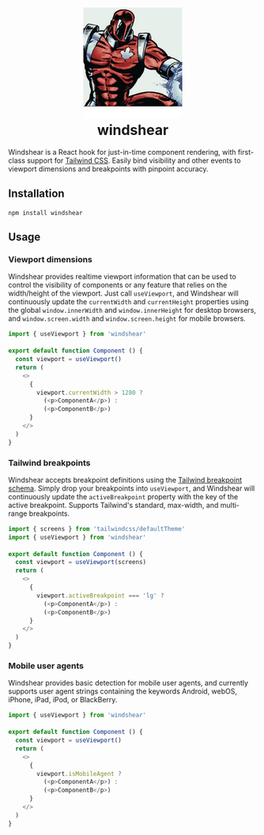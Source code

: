<h1 align="center">
  <img src="windshear.png" alt=""><br>
  windshear
</h1>

Windshear is a React hook for just-in-time component rendering, with first-class support for [Tailwind CSS](https://tailwindcss.com/docs). Easily bind visibility and other events to viewport dimensions and breakpoints with pinpoint accuracy.

## Installation

```
npm install windshear
```

## Usage

### Viewport dimensions

Windshear provides realtime viewport information that can be used to control the visibility of components or any feature that relies on the width/height of the viewport. Just call `useViewport`, and Windshear will continuously update the `currentWidth` and `currentHeight` properties using the global `window.innerWidth` and `window.innerHeight` for desktop browsers, and `window.screen.width` and `window.screen.height` for mobile browsers.

```js
import { useViewport } from 'windshear'

export default function Component () {
  const viewport = useViewport()
  return (
    <>
      {
        viewport.currentWidth > 1280 ?
          (<p>ComponentA</p>) :
          (<p>ComponentB</p>)
      }
    </>
  )
}
```

### Tailwind breakpoints

Windshear accepts breakpoint definitions using the [Tailwind breakpoint schema](https://tailwindcss.com/docs/breakpoints). Simply drop your breakpoints into `useViewport`, and Windshear will continuously update the `activeBreakpoint` property with the key of the active breakpoint. Supports Tailwind's standard, max-width, and multi-range breakpoints.

```js
import { screens } from 'tailwindcss/defaultTheme'
import { useViewport } from 'windshear'

export default function Component () {
  const viewport = useViewport(screens)
  return (
    <>
      {
        viewport.activeBreakpoint === 'lg' ?
          (<p>ComponentA</p>) :
          (<p>ComponentB</p>)
      }
    </>
  )
}
```

### Mobile user agents

Windshear provides basic detection for mobile user agents, and currently supports user agent strings containing the keywords Android, webOS, iPhone, iPad, iPod, or BlackBerry.

```js
import { useViewport } from 'windshear'

export default function Component () {
  const viewport = useViewport()
  return (
    <>
      {
        viewport.isMobileAgent ?
          (<p>ComponentA</p>) :
          (<p>ComponentB</p>)
      }
    </>
  )
}
```
